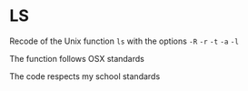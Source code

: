 # LS

Recode of the Unix function `ls` with the options `-R` `-r` `-t` `-a` `-l`

The function follows OSX standards

The code respects my school standards
